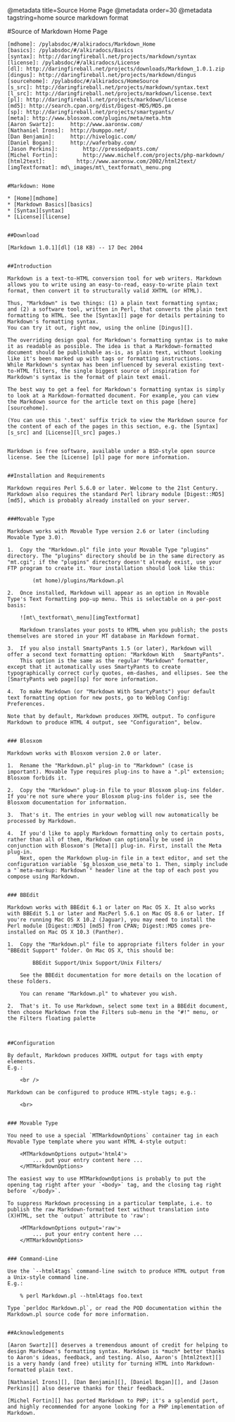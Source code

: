 @metadata title=Source Home Page
@metadata order=30
@metadata tagstring=home source markdown format

#Source of Markdown Home Page

    [mdhome]: /pylabsdoc/#/alkiradocs/Markdown_Home
    [basics]: /pylabsdoc/#/alkiradocs/Basics
    [syntax]: http://daringfireball.net/projects/markdown/syntax
    [license]: /pylabsdoc/#/alkiradocs/License
    [dl]: http://daringfireball.net/projects/downloads/Markdown_1.0.1.zip
    [dingus]: http://daringfireball.net/projects/markdown/dingus
    [sourcehome]: /pylabsdoc/#/alkiradocs/HomeSource
    [s_src]: http://daringfireball.net/projects/markdown/syntax.text
    [l_src]: http://daringfireball.net/projects/markdown/license.text
    [pl]: http://daringfireball.net/projects/markdown/license
    [md5]: http://search.cpan.org/dist/Digest-MD5/MD5.pm
    [sp]: http://daringfireball.net/projects/smartypants/
    [meta]: http://www.blosxom.com/plugins/meta/meta.htm
    [Aaron Swartz]:     http://www.aaronsw.com/
    [Nathaniel Irons]:  http://bumppo.net/
    [Dan Benjamin]:     http://hivelogic.com/
    [Daniel Bogan]:     http://waferbaby.com/
    [Jason Perkins]:        http://pressedpants.com/
    [Michel Fortin]:        http://www.michelf.com/projects/php-markdown/
    [html2text]:          http://www.aaronsw.com/2002/html2text/
    [imgTextformat]: md\_images/mt\_textformat\_menu.png
    
    
    #Markdown: Home
    
    * [Home][mdhome]
    * [Markdown Basics][basics]
    * [Syntax][syntax]
    * [License][license]
    
    
    ##Download
    
    [Markdown 1.0.1][dl] (18 KB) -- 17 Dec 2004
    
    
    ##Introduction
    
    Markdown is a text-to-HTML conversion tool for web writers. Markdown allows you to write using an easy-to-read, easy-to-write plain text format, then convert it to structurally valid XHTML (or HTML).
    
    Thus, "Markdown" is two things: (1) a plain text formatting syntax; and (2) a software tool, written in Perl, that converts the plain text formatting to HTML. See the [Syntax][] page for details pertaining to Markdown's formatting syntax. 
    You can try it out, right now, using the online [Dingus][].
    
    The overriding design goal for Markdown's formatting syntax is to make it as readable as possible. The idea is that a Markdown-formatted document should be publishable as-is, as plain text, without looking like it's been marked up with tags or formatting instructions. 
    While Markdown's syntax has been influenced by several existing text-to-HTML filters, the single biggest source of inspiration for Markdown's syntax is the format of plain text email.
    
    The best way to get a feel for Markdown's formatting syntax is simply to look at a Markdown-formatted document. For example, you can view the Markdown source for the article text on this page [here][sourcehome].
    
    (You can use this '.text' suffix trick to view the Markdown source for the content of each of the pages in this section, e.g. the [Syntax][s_src] and [License][l_src] pages.)
    
    
    Markdown is free software, available under a BSD-style open source license. See the [License] [pl] page for more information.
    
    
    ##Installation and Requirements 
    
    Markdown requires Perl 5.6.0 or later. Welcome to the 21st Century.
    Markdown also requires the standard Perl library module [Digest::MD5][md5], which is probably already installed on your server.
    
    
    ###Movable Type
    
    Markdown works with Movable Type version 2.6 or later (including Movable Type 3.0).
    
    1.  Copy the "Markdown.pl" file into your Movable Type "plugins" directory. The "plugins" directory should be in the same directory as "mt.cgi"; if the "plugins" directory doesn't already exist, use your FTP program to create it. Your installation should look like this:
    
            (mt home)/plugins/Markdown.pl
    
    2.  Once installed, Markdown will appear as an option in Movable Type's Text Formatting pop-up menu. This is selectable on a per-post basis:
        
        ![mt\_textformat\_menu][imgTextformat]
        
        Markdown translates your posts to HTML when you publish; the posts themselves are stored in your MT database in Markdown format.
    
    3.  If you also install SmartyPants 1.5 (or later), Markdown will   offer a second text formatting option: "Markdown With   SmartyPants". 
        This option is the same as the regular "Markdown" formatter, except that it automatically uses SmartyPants to create typographically correct curly quotes, em-dashes, and ellipses. See the [SmartyPants web page][sp] for more information.
    
    4.  To make Markdown (or "Markdown With SmartyPants") your default text formatting option for new posts, go to Weblog Config: Preferences.
    
    Note that by default, Markdown produces XHTML output. To configure Markdown to produce HTML 4 output, see "Configuration", below.
    
    
    ### Blosxom
    
    Markdown works with Blosxom version 2.0 or later.
    
    1.  Rename the "Markdown.pl" plug-in to "Markdown" (case is important). Movable Type requires plug-ins to have a ".pl" extension; Blosxom forbids it.
    
    2.  Copy the "Markdown" plug-in file to your Blosxom plug-ins folder. If you're not sure where your Blosxom plug-ins folder is, see the Blosxom documentation for information.
    
    3.  That's it. The entries in your weblog will now automatically be processed by Markdown.
    
    4.  If you'd like to apply Markdown formatting only to certain posts, rather than all of them, Markdown can optionally be used in conjunction with Blosxom's [Meta][] plug-in. First, install the Meta plug-in. 
        Next, open the Markdown plug-in file in a text editor, and set the configuration variable `$g_blosxom_use_meta`to 1. Then, simply include a "`meta-markup: Markdown`" header line at the top of each post you compose using Markdown.
    
    
    ### BBEdit
    
    Markdown works with BBEdit 6.1 or later on Mac OS X. It also works with BBEdit 5.1 or later and MacPerl 5.6.1 on Mac OS 8.6 or later. If you're running Mac OS X 10.2 (Jaguar), you may need to install the Perl module [Digest::MD5] [md5] from CPAN; Digest::MD5 comes pre-installed on Mac OS X 10.3 (Panther).
    
    1.  Copy the "Markdown.pl" file to appropriate filters folder in your "BBEdit Support" folder. On Mac OS X, this should be:
    
            BBEdit Support/Unix Support/Unix Filters/
    
        See the BBEdit documentation for more details on the location of these folders.
    
        You can rename "Markdown.pl" to whatever you wish.
    
    2.  That's it. To use Markdown, select some text in a BBEdit document, then choose Markdown from the Filters sub-menu in the "#!" menu, or the Filters floating palette
    
    
    
    ##Configuration
    
    By default, Markdown produces XHTML output for tags with empty elements.
    E.g.:
    
        <br />
    
    Markdown can be configured to produce HTML-style tags; e.g.:
    
        <br>
    
    
    ### Movable Type
    
    You need to use a special `MTMarkdownOptions` container tag in each Movable Type template where you want HTML 4-style output:
    
        <MTMarkdownOptions output='html4'>
            ... put your entry content here ...
        </MTMarkdownOptions>
    
    The easiest way to use MTMarkdownOptions is probably to put the opening tag right after your `<body>` tag, and the closing tag right before `</body>`.
    
    To suppress Markdown processing in a particular template, i.e. to publish the raw Markdown-formatted text without translation into (X)HTML, set the `output` attribute to 'raw':
    
        <MTMarkdownOptions output='raw'>
            ... put your entry content here ...
        </MTMarkdownOptions>
    
    
    ### Command-Line 
    
    Use the `--html4tags` command-line switch to produce HTML output from a Unix-style command line. 
    E.g.:
    
        % perl Markdown.pl --html4tags foo.text
    
    Type `perldoc Markdown.pl`, or read the POD documentation within the Markdown.pl source code for more information.
    
    
    ##Acknowledgements
    
    [Aaron Swartz][] deserves a tremendous amount of credit for helping to design Markdown's formatting syntax. Markdown is *much* better thanks to Aaron's ideas, feedback, and testing. Also, Aaron's [html2text][] is a very handy (and free) utility for turning HTML into Markdown-formatted plain text.
    
    [Nathaniel Irons][], [Dan Benjamin][], [Daniel Bogan][], and [Jason Perkins][] also deserve thanks for their feedback.
    
    [Michel Fortin][] has ported Markdown to PHP; it's a splendid port, and highly recommended for anyone looking for a PHP implementation of Markdown.